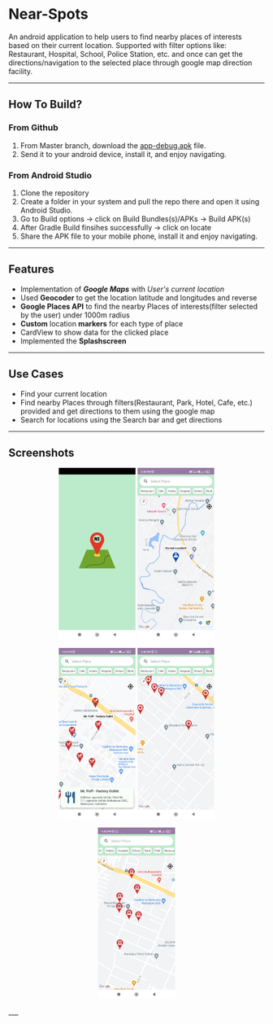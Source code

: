 # Near-Spots
An android application to help users to find nearby places of interests based on their current location. Supported with filter options like: Restaurant, Hospital, School, Police Station, etc. and once can get the directions/navigation to the selected place through google map direction facility.
___
## How To Build?
### From Github
1) From Master branch, download the [app-debug.apk](https://github.com/Tirth-AI/Near-Spots/blob/master/app-debug.apk) file.
2) Send it to your android device, install it, and enjoy navigating.


### From Android Studio
1) Clone the repository
2) Create a folder in your system and pull the repo there and open it using Android Studio.
3) Go to Build options -> click on Build Bundles(s)/APKs -> Build APK(s)
4) After Gradle Build finsihes successfully -> click on locate
5) Share the APK file to your mobile phone, install it and enjoy navigating.
___

## Features
* Implementation of ***Google Maps*** with _User's current location_
* Used **Geocoder** to get the location latitude and longitudes and reverse
* **Google Places API** to find the nearby Places of interests(filter selected by the user) under 1000m radius
* **Custom** location **markers** for each type of place
* CardView to show data for the clicked place
* Implemented the **Splashscreen**
___

## Use Cases
* Find your current location
* Find nearby Places through filters(Restaurant, Park, Hotel, Cafe, etc.) provided and get directions to them using the google map
* Search for locations using the Search bar and get directions
___

## Screenshots

<p align="middle">
    <img src="https://github.com/Tirth-AI/Near-Spots/blob/master/Screenshots/1.jpg" width="30%" height="30%" />
  <space>
    <img src="https://github.com/Tirth-AI/Near-Spots/blob/master/Screenshots/2.jpg" width="30%" height="30%" />
</p>

<p align="middle">
    <img src="https://github.com/Tirth-AI/Near-Spots/blob/master/Screenshots/3.jpg" width="30%" height="30%" />
  <space>
    <img src="https://github.com/Tirth-AI/Near-Spots/blob/master/Screenshots/4.jpg" width="30%" height="30%" />
</p>

<p align="middle">
    <img src="https://github.com/Tirth-AI/Near-Spots/blob/master/Screenshots/5.jpg" width="30%" height="30%" />
 </p>
 ___

